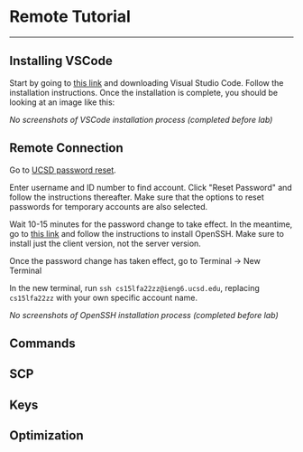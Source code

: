 # Remote Tutorial
---
## Installing VSCode

Start by going to [this link](https://code.visualstudio.com/download) and downloading Visual Studio Code.
Follow the installation instructions. Once the installation is complete, you should be looking at an image like this:

*No screenshots of VSCode installation process (completed before lab)*

## Remote Connection

Go to [UCSD password reset](https://sdacs.ucsd.edu/~icc/index.php).

Enter username and ID number to find account.
Click "Reset Password" and follow the instructions thereafter. Make sure that the options to reset passwords for temporary accounts are also selected.

Wait 10-15 minutes for the password change to take effect. In the meantime, go to [this link](https://docs.microsoft.com/en-us/windows-server/administration/openssh/openssh_install_firstuse) and follow the instructions to install OpenSSH. Make sure to install just the client version, not the server version.

Once the password change has taken effect, go to Terminal -> New Terminal

In the new terminal, run `ssh cs15lfa22zz@ieng6.ucsd.edu`, replacing `cs15lfa22zz` with your own specific account name.

*No screenshots of OpenSSH installation process (completed before lab)*

## Commands
## SCP
## Keys
## Optimization
